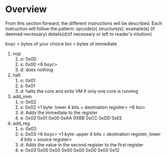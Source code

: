 # Overview

From this section forward, the different instructions will be described.
Each instruction will follow the pattern:
opcode(o)
structure(s):
example(e) (if deemed necessary)
details(d)(if necessary or left to reader's intuition)

boyc = bytes of your choice
boi = bytes of immediate

1. nop
	1. o: 0x00
	2. s: 0x00 <6 boyc>
	3. d: does nothing
2. halt
	1. o: 0x01
	2. s: 0x01
	3. d: halts the core and exits VM if only one core is running
3. add_imm
	1. o: 0x02
	2. s: 0x02 <1 byte: lower 4 bits = destination register> <6 boi>
	3. d: Adds the immediate to the register
	4. e: 0x02 0x01 0x00 0xAA 0XBB 0xCC 0xDD 0xEE 
4. add_reg
	1. o: 0x03
	2. s: 0x03 <6 boyc> <1 byte: upper 4 bits = destination register, lower 4 bits = source register>
	3. d: Adds the value in the second register to the first register
	4. e: 0x03 0x00 0x00 0x00 0x00 0x00 0x00 0x12 
